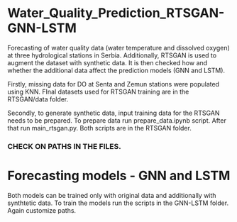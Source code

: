 # Water_Quality_Prediction_RTSGAN-GNN-LSTM
Forecasting of water quality data (water temperature and dissolved oxygen) at three hydrological stations in Serbia. Additionally, RTSGAN is used to augment the dataset with synthetic data. It is then checked how and whether the additional data affect the prediction models (GNN and LSTM).

Firstly, missing data for DO at Senta and Zemun stations were populated using KNN. FInal datasets used for RTSGAN training are in the RTSGAN/data folder.

Secondly, to generate synthetic data, input training data for the RTSGAN needs to be prepared. To prepare data run prepare_data.ipynb script. After that run main_rtsgan.py. Both scripts are in the RTSGAN folder.
### CHECK ON PATHS IN THE FILES.

# Forecasting models - GNN and LSTM
Both models can be trained only with original data and additionally with synthtetic data. To train the models run the scripts in the GNN-LSTM folder. Again customize paths.
